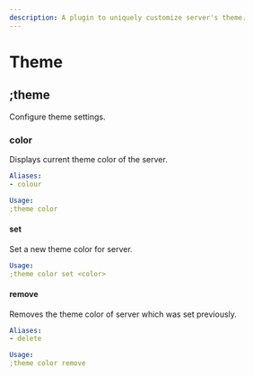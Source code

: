 ```yaml
---
description: A plugin to uniquely customize server's theme.
---
```


# Theme

## ;theme

Configure theme settings.

### color

Displays current theme color of the server.

```yaml
Aliases:
- colour

Usage:
;theme color
```

#### set

Set a new theme color for server.

```yaml
Usage:
;theme color set <color>
```

#### remove

Removes the theme color of server which was set previously.

```yaml
Aliases:
- delete

Usage:
;theme color remove
```

